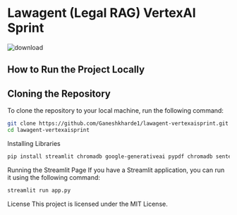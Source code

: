 # Lawagent (Legal RAG) VertexAI Sprint
![download](https://github.com/user-attachments/assets/8af1b902-b3fe-4c69-bb5e-d8adf6ce7f35)

## How to Run the Project Locally

## Cloning the Repository
To clone the repository to your local machine, run the following command:

```sh
git clone https://github.com/Ganeshkharde1/lawagent-vertexaisprint.git
cd lawagent-vertexaisprint
```
Installing Libraries


```sh
pip install streamlit chromadb google-generativeai pypdf chromadb sentence-transformers
```

Running the Streamlit Page
If you have a Streamlit application, you can run it using the following command:

```sh
streamlit run app.py
```


License
This project is licensed under the MIT License.
